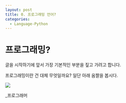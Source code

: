 ```yaml
---
layout: post
title: 0. 프로그래밍 언어?
categories:
  - Language-Python
---
```


# 프로그래밍?

글을 시작하기에 앞서 가장 기본적인 부분을 짚고 가려고 합니다.

프로그래밍이란 건 대체 무엇일까요? 일단 아래 움짤을 봅시다.

<img src="https://user-images.githubusercontent.com/44010902/63097394-43d73180-bfab-11e9-9a58-785b3cc0111a.gif" margin:auto>

\_프로그래머
